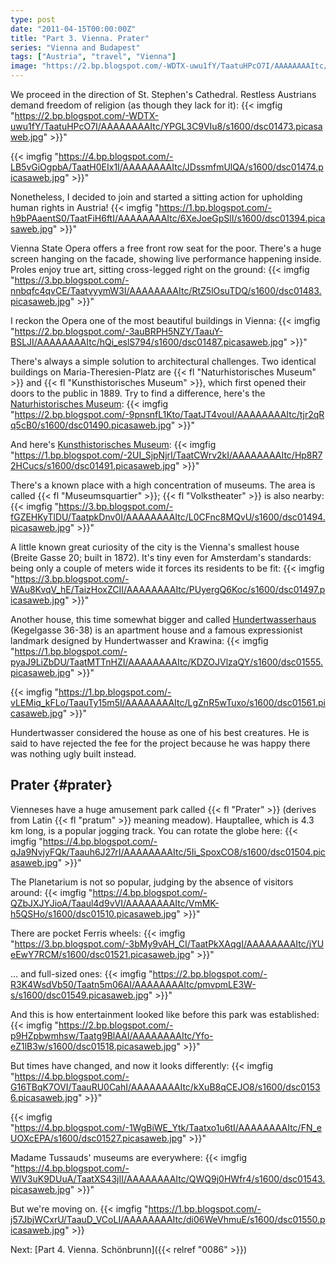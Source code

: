 ```yaml
---
type: post
date: "2011-04-15T00:00:00Z"
title: "Part 3. Vienna. Prater"
series: "Vienna and Budapest"
tags: ["Austria", "travel", "Vienna"]
image: "https://2.bp.blogspot.com/-WDTX-uwu1fY/TaatuHPcO7I/AAAAAAAAItc/YPGL3C9VIu8/s1600/dsc01473.picasaweb.jpg"
---
```


We proceed in the direction of St. Stephen's Cathedral. Restless Austrians demand freedom of religion (as though they lack for it):
{{< imgfig "https://2.bp.blogspot.com/-WDTX-uwu1fY/TaatuHPcO7I/AAAAAAAAItc/YPGL3C9VIu8/s1600/dsc01473.picasaweb.jpg" >}}"

<!--more-->

{{< imgfig "https://4.bp.blogspot.com/-LB5vGiOgpbA/TaatH0EIx1I/AAAAAAAAItc/JDssmfmUlQA/s1600/dsc01474.picasaweb.jpg" >}}"

Nonetheless, I decided to join and started a sitting action for upholding human rights in Austria!
{{< imgfig "https://1.bp.blogspot.com/-h9bPAaentS0/TaatFiH6ftI/AAAAAAAAItc/6XeJoeGpSlI/s1600/dsc01394.picasaweb.jpg" >}}"

Vienna State Opera offers a free front row seat for the poor. There's a huge screen hanging on the facade, showing live performance happening inside. Proles enjoy true art, sitting cross-legged right on the ground:
{{< imgfig "https://3.bp.blogspot.com/-nnbqfc4qvCE/TaatvyymW3I/AAAAAAAAItc/RtZ5lOsuTDQ/s1600/dsc01483.picasaweb.jpg" >}}"

I reckon the Opera one of the most beautiful buildings in Vienna:
{{< imgfig "https://2.bp.blogspot.com/-3auBRPH5NZY/TaauY-BSLJI/AAAAAAAAItc/hQi_eslS794/s1600/dsc01487.picasaweb.jpg" >}}"

There's always a simple solution to architectural challenges. Two identical buildings on Maria-Theresien-Platz are {{< fl "Naturhistorisches Museum" >}} and {{< fl "Kunsthistorisches Museum" >}}, which first opened their doors to the public in 1889. Try to find a difference, here's the [Naturhistorisches Museum](http://www.nhm-wien.ac.at/):
{{< imgfig "https://2.bp.blogspot.com/-9pnsnfL1Kto/TaatJT4vouI/AAAAAAAAItc/tjr2qRq5cB0/s1600/dsc01490.picasaweb.jpg" >}}"

And here's [Kunsthistorisches Museum](http://www.khm.at/):
{{< imgfig "https://1.bp.blogspot.com/-2UI_SjpNjrI/TaatCWrv2kI/AAAAAAAAItc/Hp8R72HCucs/s1600/dsc01491.picasaweb.jpg" >}}"

There's a known place with a high concentration of museums. The area is called {{< fl "Museumsquartier" >}}; {{< fl "Volkstheater" >}} is also nearby:
{{< imgfig "https://3.bp.blogspot.com/-fGZEHKyTlDU/TaatpkDnv0I/AAAAAAAAItc/L0CFnc8MQvU/s1600/dsc01494.picasaweb.jpg" >}}"

A little known great curiosity of the city is the Vienna's smallest house (Breite Gasse 20; built in 1872). It's tiny even for Amsterdam's standards: being only a couple of meters wide it forces its residents to be fit:
{{< imgfig "https://3.bp.blogspot.com/-WAu8KvqV_hE/TaizHoxZCII/AAAAAAAAItc/PUyergQ6Koc/s1600/dsc01497.picasaweb.jpg" >}}"

Another house, this time somewhat bigger and called [Hundertwasserhaus](http://www.hundertwasserhaus.at/) (Kegelgasse 36-38) is an apartment house and a famous expressionist landmark designed by Hundertwasser and Krawina:
{{< imgfig "https://1.bp.blogspot.com/-pyaJ9LiZbDU/TaatMTTnHZI/AAAAAAAAItc/KDZOJVlzaQY/s1600/dsc01555.picasaweb.jpg" >}}"

{{< imgfig "https://1.bp.blogspot.com/-vLEMiq_kFLo/TaauTy15m5I/AAAAAAAAItc/LgZnR5wTuxo/s1600/dsc01561.picasaweb.jpg" >}}"

Hundertwasser considered the house as one of his best creatures. He is said to have rejected the fee for the project because he was happy there was nothing ugly built instead.

## Prater {#prater}

Vienneses have a huge amusement park called  {{< fl "Prater" >}} (derives from Latin {{< fl "pratum" >}} meaning meadow). Hauptallee, which is 4.3 km long, is a popular jogging track. You can rotate the globe here:
{{< imgfig "https://4.bp.blogspot.com/-qJa9NvjyFQk/Taauh6J27rI/AAAAAAAAItc/5Ii_SpoxCO8/s1600/dsc01504.picasaweb.jpg" >}}"

The Planetarium is not so popular, judging by the absence of visitors around:
{{< imgfig "https://4.bp.blogspot.com/-QZbJXJYJioA/Taaul4d9vVI/AAAAAAAAItc/VmMK-h5QSHo/s1600/dsc01510.picasaweb.jpg" >}}"

There are pocket Ferris wheels:
{{< imgfig "https://3.bp.blogspot.com/-3bMy9vAH_CI/TaatPkXAqgI/AAAAAAAAItc/jYUeEwY7RCM/s1600/dsc01521.picasaweb.jpg" >}}"

… and full-sized ones:
{{< imgfig "https://2.bp.blogspot.com/-R3K4WsdVb50/Taatn5m06AI/AAAAAAAAItc/pmvpmLE3W-s/s1600/dsc01549.picasaweb.jpg" >}}"

And this is how entertainment looked like before this park was established:
{{< imgfig "https://2.bp.blogspot.com/-p9HZpbwmhsw/Taatg9BlAAI/AAAAAAAAItc/Yfo-eZ1lB3w/s1600/dsc01518.picasaweb.jpg" >}}"

But times have changed, and now it looks differently:
{{< imgfig "https://4.bp.blogspot.com/-G16TBqK7OVI/TaauRU0CahI/AAAAAAAAItc/kXuB8qCEJO8/s1600/dsc01536.picasaweb.jpg" >}}"

{{< imgfig "https://4.bp.blogspot.com/-1WgBiWE_Ytk/Taatxo1u6tI/AAAAAAAAItc/FN_eUOXcEPA/s1600/dsc01527.picasaweb.jpg" >}}"

Madame Tussauds' museums are everywhere:
{{< imgfig "https://4.bp.blogspot.com/-WlV3uK9DUuA/TaatXS43jII/AAAAAAAAItc/QWQ9j0HWfr4/s1600/dsc01543.picasaweb.jpg" >}}"

But we're moving on.
{{< imgfig "https://1.bp.blogspot.com/-j57JbjWCxrU/TaauD_VCoLI/AAAAAAAAItc/di06WeVhmuE/s1600/dsc01550.picasaweb.jpg" >}}

Next: [Part 4. Vienna. Schönbrunn]({{< relref "0086" >}})
